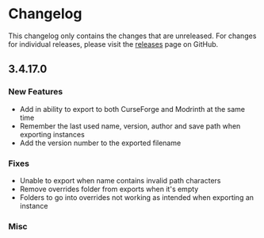 # Changelog

This changelog only contains the changes that are unreleased. For changes for individual releases, please visit the
[releases](https://github.com/ATLauncher/ATLauncher/releases) page on GitHub.

## 3.4.17.0

### New Features
- Add in ability to export to both CurseForge and Modrinth at the same time
- Remember the last used name, version, author and save path when exporting instances
- Add the version number to the exported filename

### Fixes
- Unable to export when name contains invalid path characters
- Remove overrides folder from exports when it's empty
- Folders to go into overrides not working as intended when exporting an instance

### Misc
